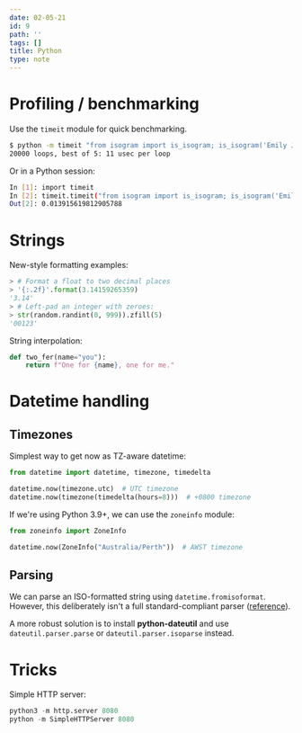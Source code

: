 ```yaml
---
date: 02-05-21
id: 9
path: ''
tags: []
title: Python
type: note
---
```


# Profiling / benchmarking
Use the `timeit` module for quick benchmarking.

```bash
$ python -m timeit "from isogram import is_isogram; is_isogram('Emily Jung Schwartzkopf')"
20000 loops, best of 5: 11 usec per loop
```
Or in a Python session:
```bash
In [1]: import timeit
In [2]: timeit.timeit("from isogram import is_isogram; is_isogram('Emily Jung Schwartzkopf')", number=1000)
Out[2]: 0.013915619812905788
```

# Strings 
New-style formatting examples:

```python
> # Format a float to two decimal places
> '{:.2f}'.format(3.14159265359)
'3.14'
> # Left-pad an integer with zeroes:
> str(random.randint(0, 999)).zfill(5)
'00123'
```

String interpolation:

```python
def two_fer(name="you"):
    return f"One for {name}, one for me."
```

# Datetime handling
## Timezones
Simplest way to get now as TZ-aware datetime:

```python
from datetime import datetime, timezone, timedelta

datetime.now(timezone.utc)  # UTC timezone
datetime.now(timezone(timedelta(hours=8)))  # +0800 timezone
```

If we're using Python 3.9+, we can use the `zoneinfo` module:

```python
from zoneinfo import ZoneInfo

datetime.now(ZoneInfo("Australia/Perth"))  # AWST timezone
```
## Parsing
We can parse an ISO-formatted string using `datetime.fromisoformat`. However, this deliberately isn't a full standard-compliant parser ([reference](https://stackoverflow.com/questions/127803/how-do-i-parse-an-iso-8601-formatted-date/49784038#49784038)).

A more robust solution is to install **python-dateutil** and use `dateutil.parser.parse` or `dateutil.parser.isoparse` instead.

# Tricks
Simple HTTP server:

```python
python3 -m http.server 8080
python -m SimpleHTTPServer 8080
```